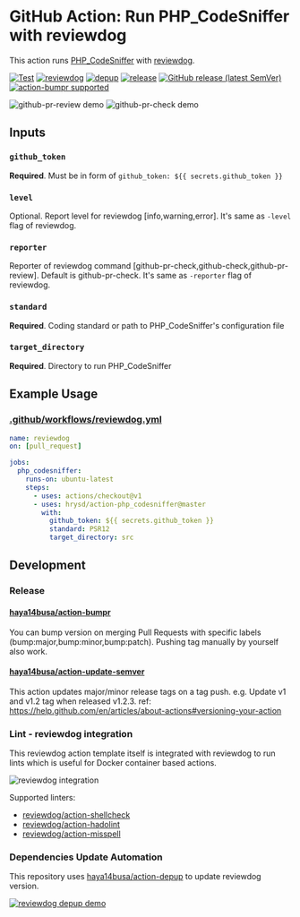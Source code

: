 # GitHub Action: Run PHP\_CodeSniffer with reviewdog

This action runs [PHP\_CodeSniffer](https://github.com/squizlabs/PHP_CodeSniffer) with [reviewdog](https://github.com/reviewdog/reviewdog).

[![Test](https://github.com/hrysd/action-php_codesniffer/workflows/Test/badge.svg)](https://github.com/hrysd/action-php_codesniffer/actions?query=workflow%3ATest)
[![reviewdog](https://github.com/hrysd/action-php_codesniffer/workflows/hrysd/badge.svg)](https://github.com/hrysd/action-php_codesniffer/actions?query=workflow%3Ahrysd)
[![depup](https://github.com/hrysd/action-php_codesniffer/workflows/depup/badge.svg)](https://github.com/hrysd/action-php_codesniffer/actions?query=workflow%3Adepup)
[![release](https://github.com/hrysd/action-php_codesniffer/workflows/release/badge.svg)](https://github.com/hrysd/action-php_codesniffer/actions?query=workflow%3Arelease)
[![GitHub release (latest SemVer)](https://img.shields.io/github/v/release/hrysd/action-php_codesniffer?logo=github&sort=semver)](https://github.com/hrysd/action-php_codesniffer/releases)
[![action-bumpr supported](https://img.shields.io/badge/bumpr-supported-ff69b4?logo=github&link=https://github.com/haya14busa/action-bumpr)](https://github.com/haya14busa/action-bumpr)

![github-pr-review demo](https://user-images.githubusercontent.com/3797062/73162963-4b8e2b00-4132-11ea-9a3f-f9c6f624c79f.png)
![github-pr-check demo](https://user-images.githubusercontent.com/3797062/73163032-70829e00-4132-11ea-8481-f213a37db354.png)


## Inputs

### `github_token`

**Required**. Must be in form of `github_token: ${{ secrets.github_token }}`

### `level`

Optional. Report level for reviewdog [info,warning,error].
It's same as `-level` flag of reviewdog.

### `reporter`

Reporter of reviewdog command [github-pr-check,github-check,github-pr-review].
Default is github-pr-check.
It's same as `-reporter` flag of reviewdog.

### `standard`

**Required**. Coding standard or path to PHP\_CodeSniffer's configuration file

### `target_directory`

**Required**. Directory to run PHP\_CodeSniffer

## Example Usage

### [.github/workflows/reviewdog.yml](.github/workflows/reviewdog.yml)

```yaml
name: reviewdog
on: [pull_request]

jobs:
  php_codesniffer:
    runs-on: ubuntu-latest
    steps:
      - uses: actions/checkout@v1
      - uses: hrysd/action-php_codesniffer@master
        with:
          github_token: ${{ secrets.github_token }}
          standard: PSR12
          target_directory: src
```

## Development

### Release

#### [haya14busa/action-bumpr](https://github.com/haya14busa/action-bumpr)
You can bump version on merging Pull Requests with specific labels (bump:major,bump:minor,bump:patch).
Pushing tag manually by yourself also work.

#### [haya14busa/action-update-semver](https://github.com/haya14busa/action-update-semver)

This action updates major/minor release tags on a tag push. e.g. Update v1 and v1.2 tag when released v1.2.3.
ref: https://help.github.com/en/articles/about-actions#versioning-your-action

### Lint - reviewdog integration

This reviewdog action template itself is integrated with reviewdog to run lints
which is useful for Docker container based actions.

![reviewdog integration](https://user-images.githubusercontent.com/3797062/72735107-7fbb9600-3bde-11ea-8087-12af76e7ee6f.png)

Supported linters:

- [reviewdog/action-shellcheck](https://github.com/reviewdog/action-shellcheck)
- [reviewdog/action-hadolint](https://github.com/reviewdog/action-hadolint)
- [reviewdog/action-misspell](https://github.com/reviewdog/action-misspell)

### Dependencies Update Automation
This repository uses [haya14busa/action-depup](https://github.com/haya14busa/action-depup) to update
reviewdog version.

[![reviewdog depup demo](https://user-images.githubusercontent.com/3797062/73154254-170e7500-411a-11ea-8211-912e9de7c936.png)](https://github.com/reviewdog/action-template/pull/6)

